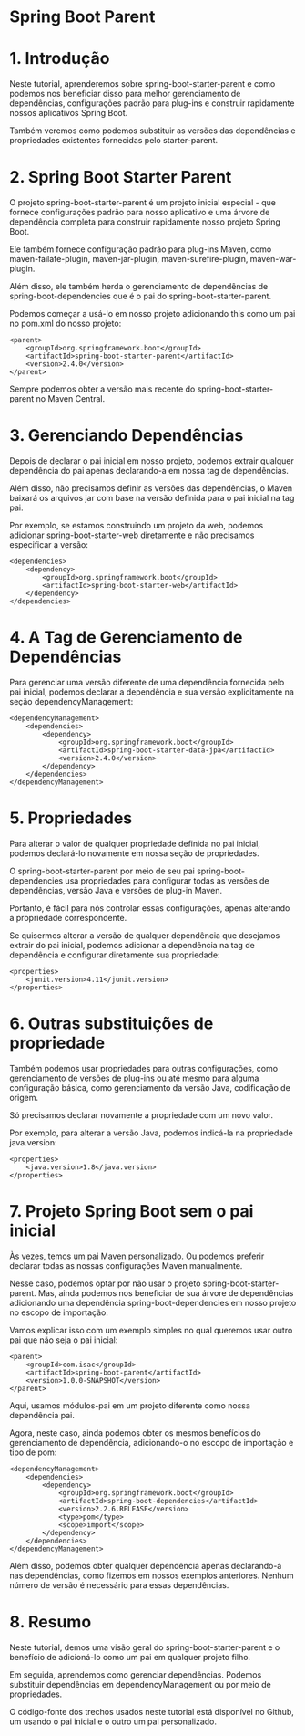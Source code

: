 # Spring Boot Parent

# 1. Introdução
Neste tutorial, aprenderemos sobre spring-boot-starter-parent e como podemos nos beneficiar disso para melhor gerenciamento de dependências, configurações padrão para plug-ins e construir rapidamente nossos aplicativos Spring Boot.

Também veremos como podemos substituir as versões das dependências e propriedades existentes fornecidas pelo starter-parent.

# 2. Spring Boot Starter Parent
O projeto spring-boot-starter-parent é um projeto inicial especial - que fornece configurações padrão para nosso aplicativo e uma árvore de dependência completa para construir rapidamente nosso projeto Spring Boot.

Ele também fornece configuração padrão para plug-ins Maven, como maven-failafe-plugin, maven-jar-plugin, maven-surefire-plugin, maven-war-plugin.

Além disso, ele também herda o gerenciamento de dependências de spring-boot-dependencies que é o pai do spring-boot-starter-parent.

Podemos começar a usá-lo em nosso projeto adicionando this como um pai no pom.xml do nosso projeto:

```
<parent>
    <groupId>org.springframework.boot</groupId>
    <artifactId>spring-boot-starter-parent</artifactId>
    <version>2.4.0</version>
</parent>
```

Sempre podemos obter a versão mais recente do spring-boot-starter-parent no Maven Central.

# 3. Gerenciando Dependências
Depois de declarar o pai inicial em nosso projeto, podemos extrair qualquer dependência do pai apenas declarando-a em nossa tag de dependências.

Além disso, não precisamos definir as versões das dependências, o Maven baixará os arquivos jar com base na versão definida para o pai inicial na tag pai.

Por exemplo, se estamos construindo um projeto da web, podemos adicionar spring-boot-starter-web diretamente e não precisamos especificar a versão:

```
<dependencies>
    <dependency>
        <groupId>org.springframework.boot</groupId>
        <artifactId>spring-boot-starter-web</artifactId>
    </dependency>
</dependencies>
```

# 4. A Tag de Gerenciamento de Dependências
Para gerenciar uma versão diferente de uma dependência fornecida pelo pai inicial, podemos declarar a dependência e sua versão explicitamente na seção dependencyManagement:

```
<dependencyManagement>
    <dependencies>
        <dependency>
            <groupId>org.springframework.boot</groupId>
            <artifactId>spring-boot-starter-data-jpa</artifactId>
            <version>2.4.0</version>
        </dependency>
    </dependencies>
</dependencyManagement>
```

# 5. Propriedades
Para alterar o valor de qualquer propriedade definida no pai inicial, podemos declará-lo novamente em nossa seção de propriedades.

O spring-boot-starter-parent por meio de seu pai spring-boot-dependencies usa propriedades para configurar todas as versões de dependências, versão Java e versões de plug-in Maven.

Portanto, é fácil para nós controlar essas configurações, apenas alterando a propriedade correspondente.

Se quisermos alterar a versão de qualquer dependência que desejamos extrair do pai inicial, podemos adicionar a dependência na tag de dependência e configurar diretamente sua propriedade:

```
<properties>
    <junit.version>4.11</junit.version>
</properties>
```

# 6. Outras substituições de propriedade
Também podemos usar propriedades para outras configurações, como gerenciamento de versões de plug-ins ou até mesmo para alguma configuração básica, como gerenciamento da versão Java, codificação de origem.

Só precisamos declarar novamente a propriedade com um novo valor.

Por exemplo, para alterar a versão Java, podemos indicá-la na propriedade java.version:

```
<properties>
    <java.version>1.8</java.version>
</properties>
```

# 7. Projeto Spring Boot sem o pai inicial

Às vezes, temos um pai Maven personalizado. Ou podemos preferir declarar todas as nossas configurações Maven manualmente.

Nesse caso, podemos optar por não usar o projeto spring-boot-starter-parent. Mas, ainda podemos nos beneficiar de sua árvore de dependências adicionando uma dependência spring-boot-dependencies em nosso projeto no escopo de importação.

Vamos explicar isso com um exemplo simples no qual queremos usar outro pai que não seja o pai inicial:

```
<parent>
    <groupId>com.isac</groupId>
    <artifactId>spring-boot-parent</artifactId>
    <version>1.0.0-SNAPSHOT</version>
</parent>
```

Aqui, usamos módulos-pai em um projeto diferente como nossa dependência pai.

Agora, neste caso, ainda podemos obter os mesmos benefícios do gerenciamento de dependência, adicionando-o no escopo de importação e tipo de pom:

```
<dependencyManagement>
    <dependencies>
        <dependency>
            <groupId>org.springframework.boot</groupId>
            <artifactId>spring-boot-dependencies</artifactId>
            <version>2.2.6.RELEASE</version>
            <type>pom</type>
            <scope>import</scope>
        </dependency>
    </dependencies>
</dependencyManagement>
```

Além disso, podemos obter qualquer dependência apenas declarando-a nas dependências, como fizemos em nossos exemplos anteriores. Nenhum número de versão é necessário para essas dependências.

# 8. Resumo
Neste tutorial, demos uma visão geral do spring-boot-starter-parent e o benefício de adicioná-lo como um pai em qualquer projeto filho.

Em seguida, aprendemos como gerenciar dependências. Podemos substituir dependências em dependencyManagement ou por meio de propriedades.

O código-fonte dos trechos usados neste tutorial está disponível no Github, um usando o pai inicial e o outro um pai personalizado.
